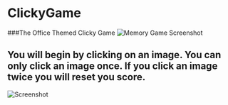 # ClickyGame
###The Office Themed Clicky Game
![Memory Game Screenshot](/images/clickss.png)
## You will begin by clicking on an image. You can only click an image once. If you click an image twice you will reset you score.
![Screenshot](/images/clickss1.png)


